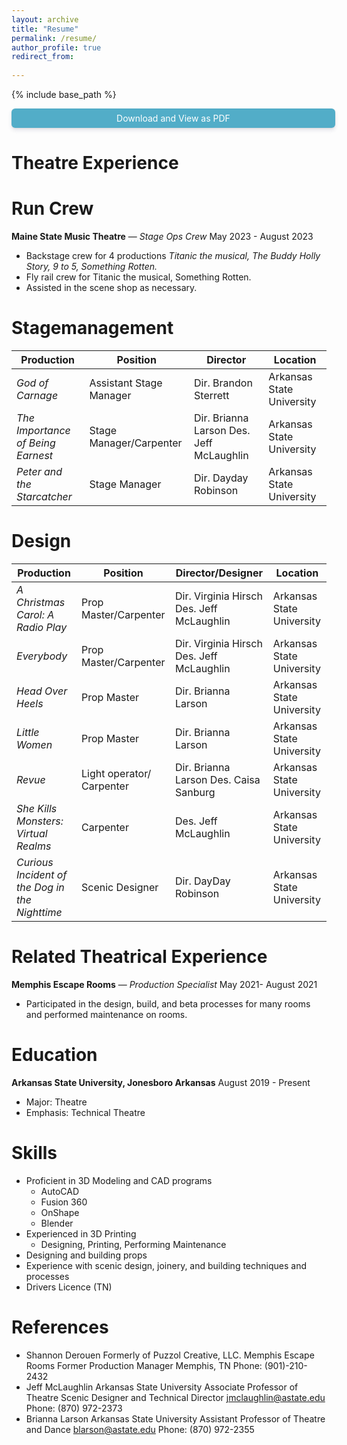 ```yaml
---
layout: archive
title: "Resume"
permalink: /resume/
author_profile: true
redirect_from:
 
---
```


{% include base_path %}

<a href="https://docs.google.com/document/d/1r2sbgcDgDxmxz0EYZ4J5erLjHD2u6MNY7USb8visLvU/export?format=pdf" target=_blank
   style="width:100%;display:block;text-align:center;padding:.5em;background-color:#52adc8;color:#fff;border-radius:6px;box-shadow:0 4px 6px rgba(50,50,93,.11), 0 1px 3px          rgba(0,0,0,.08);text-decoration:none">Download and View as PDF</a>  
   
   
Theatre Experience
======

**Run Crew**
======

**Maine State Music Theatre** — *Stage Ops Crew* May 2023 - August 2023 
  * Backstage crew for 4 productions *Titanic the musical, The Buddy Holly Story, 9 to 5, Something Rotten.* 
  * Fly rail crew for Titanic the musical, Something Rotten. 
  * Assisted in the scene shop as necessary.

**Stagemanagement**   
======

| Production                        | Position	               | Director			          | Location                  |
|-----------------------------------|--------------------------|------------------------------------------|---------------------------|
| *God of Carnage*                  | Assistant Stage Manager  | Dir. Brandon Sterrett                    | Arkansas State University |
| *The Importance of Being Earnest* | Stage Manager/Carpenter  | Dir. Brianna Larson Des. Jeff McLaughlin | Arkansas State University |
| *Peter and the Starcatcher*       | Stage Manager            | Dir. Dayday Robinson                     | Arkansas State University |


**Design**
======

| Production                         		 | Position                  | Director/Designer                         | Location                  |
|------------------------------------------------|---------------------------|-------------------------------------------|---------------------------|
| *A Christmas Carol: A Radio Play*    		 | Prop Master/Carpenter     | Dir. Virginia Hirsch Des. Jeff McLaughlin | Arkansas State University |
| *Everybody*                          		 | Prop Master/Carpenter     | Dir. Virginia Hirsch Des. Jeff McLaughlin | Arkansas State University |
| *Head Over Heels*                    		 | Prop Master               | Dir. Brianna Larson                       | Arkansas State University |
| *Little Women*                       		 | Prop Master               | Dir. Brianna Larson                       | Arkansas State University |
| *Revue*                              	         | Light operator/ Carpenter | Dir. Brianna Larson Des. Caisa Sanburg    | Arkansas State University |
| *She Kills Monsters: Virtual Realms* 	         | Carpenter                 | Des. Jeff McLaughlin                      | Arkansas State University |
| *Curious Incident of the Dog in the Nighttime* | Scenic Designer 	     | Dir. DayDay Robinson 		         | Arkansas State University |


    
Related Theatrical Experience 
======

**Memphis Escape Rooms** — *Production Specialist* May 2021- August 2021   
  * Participated in the design, build, and beta processes for many rooms and performed maintenance on rooms.  
   
Education
======
**Arkansas State University, Jonesboro Arkansas** August 2019 - Present  
  * Major: Theatre
  * Emphasis: Technical Theatre

Skills
======
  
* Proficient in 3D Modeling and CAD programs
  * AutoCAD
  * Fusion 360
  * OnShape
  * Blender
* Experienced in 3D Printing
  * Designing, Printing, Performing Maintenance 
* Designing and building props 
* Experience with scenic design, joinery, and building techniques and processes
* Drivers Licence (TN)

References
======

* Shannon Derouen 
Formerly of Puzzol Creative, LLC. Memphis Escape Rooms 
Former Production Manager 
Memphis, TN 
Phone: (901)-210-2432
* Jeff McLaughlin 
	Arkansas State University 
Associate Professor of Theatre
Scenic Designer and Technical Director
jmclaughlin@astate.edu
Phone: (870) 972-2373
* Brianna Larson
	Arkansas State University
Assistant Professor of Theatre and Dance
blarson@astate.edu
Phone: (870) 972-2355
